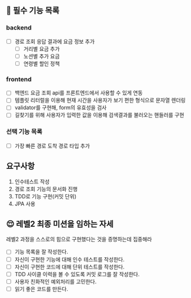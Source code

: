 ## 🐜 필수 기능 목록
### backend
- [ ] 경로 조회 응답 결과에 요금 정보 추가
    - [ ] 거리별 요금 추가
    - [ ] 노션별 추가 요금
    - [ ] 연령별 할인 정책
### frontend
- [ ] 백엔드 요금 조회 api를 프론트엔드에서 사용할 수 있게 연동
- [ ] 템플릿 리터럴을 이용해 현재 시간을 사용자가 보기 편한 형식으로 문자열 렌더링
- [ ] validator를 구현해, form의 유효성을 검사
- [ ] 길찾기를 위해 사용자가 입력한 값을 이용해 검색결과를 불러오는 핸들러를 구현

### 선택 기능 목록
- [ ] 가장 빠른 경로 도착 경로 타입 추가

## 요구사항
1. 인수테스트 작성
2. 경로 조회 기능의 문서화 진행
3. TDD로 기능 구현(커밋 단위)
4. JPA 사용


## 😌 레벨2 최종 미션을 임하는 자세
레벨2 과정을 스스로의 힘으로 구현했다는 것을 증명하는데 집중해라
- [ ] 기능 목록을 잘 작성한다.  
- [ ] 자신이 구현한 기능에 대해 인수 테스트를 작성한다.
- [ ] 자신이 구현한 코드에 대해 단위 테스트를 작성한다.
- [ ] TDD 사이클 이력을 볼 수 있도록 커밋 로그를 잘 작성한다.
- [ ] 사용자 친화적인 예외처리를 고민한다.
- [ ] 읽기 좋은 코드를 만든다.